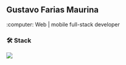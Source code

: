 
## Gustavo Farias Maurina  
 
<p>:computer: Web | mobile full-stack developer</p>

### 🛠  Stack

<img src='https://img.shields.io/badge/JavaScript-F7DF1E?style=for-the-badge&logo=javascript&logoColor=black'/>

<br />


